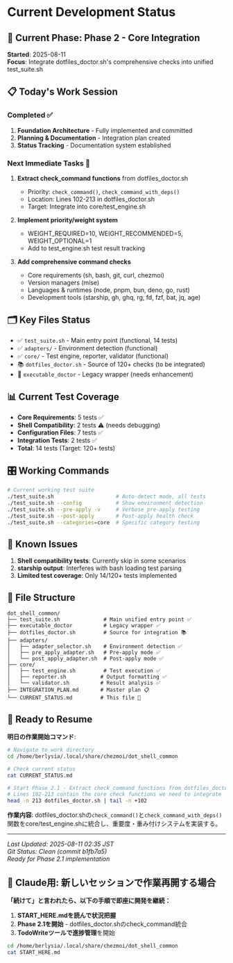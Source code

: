 # Current Development Status

## 🎯 Current Phase: Phase 2 - Core Integration
**Started**: 2025-08-11  
**Focus**: Integrate dotfiles_doctor.sh's comprehensive checks into unified test_suite.sh

## 📋 Today's Work Session
### Completed ✅
1. **Foundation Architecture** - Fully implemented and committed
2. **Planning & Documentation** - Integration plan created
3. **Status Tracking** - Documentation system established

### Next Immediate Tasks 🚧
1. **Extract check_command functions** from dotfiles_doctor.sh
   - Priority: `check_command()`, `check_command_with_deps()`
   - Location: Lines 102-213 in dotfiles_doctor.sh
   - Target: Integrate into core/test_engine.sh

2. **Implement priority/weight system**
   - WEIGHT_REQUIRED=10, WEIGHT_RECOMMENDED=5, WEIGHT_OPTIONAL=1
   - Add to test_engine.sh test result tracking

3. **Add comprehensive command checks**
   - Core requirements (sh, bash, git, curl, chezmoi)
   - Version managers (mise)
   - Languages & runtimes (node, pnpm, bun, deno, go, rust)
   - Development tools (starship, gh, ghq, rg, fd, fzf, bat, jq, age)

## 🗂️ Key Files Status
- ✅ `test_suite.sh` - Main entry point (functional, 14 tests)
- ✅ `adapters/` - Environment detection (functional)  
- ✅ `core/` - Test engine, reporter, validator (functional)
- 📚 `dotfiles_doctor.sh` - Source of 120+ checks (to be integrated)
- 🔄 `executable_doctor` - Legacy wrapper (needs enhancement)

## 📊 Current Test Coverage
- **Core Requirements**: 5 tests ✅
- **Shell Compatibility**: 2 tests ⚠️ (needs debugging)
- **Configuration Files**: 7 tests ✅  
- **Integration Tests**: 2 tests ✅
- **Total**: 14 tests (Target: 120+ tests)

## 🎛️ Working Commands
```bash
# Current working test suite
./test_suite.sh                    # Auto-detect mode, all tests
./test_suite.sh --config           # Show environment detection
./test_suite.sh --pre-apply -v     # Verbose pre-apply testing
./test_suite.sh --post-apply       # Post-apply health check
./test_suite.sh --categories=core  # Specific category testing
```

## 🐛 Known Issues
1. **Shell compatibility tests**: Currently skip in some scenarios
2. **starship output**: Interferes with bash loading test parsing
3. **Limited test coverage**: Only 14/120+ tests implemented

## 📁 File Structure
```
dot_shell_common/
├── test_suite.sh              # Main unified entry point ✅
├── executable_doctor          # Legacy wrapper ✅
├── dotfiles_doctor.sh         # Source for integration 📚
├── adapters/
│   ├── adapter_selector.sh    # Environment detection ✅
│   ├── pre_apply_adapter.sh   # Pre-apply mode ✅
│   └── post_apply_adapter.sh  # Post-apply mode ✅
├── core/
│   ├── test_engine.sh         # Test execution ✅
│   ├── reporter.sh           # Output formatting ✅
│   └── validator.sh          # Result analysis ✅
├── INTEGRATION_PLAN.md       # Master plan 📋
└── CURRENT_STATUS.md         # This file 📍
```

## 🚀 Ready to Resume
**明日の作業開始コマンド**:
```bash
# Navigate to work directory
cd /home/berlysia/.local/share/chezmoi/dot_shell_common

# Check current status
cat CURRENT_STATUS.md

# Start Phase 2.1 - Extract check_command functions from dotfiles_doctor.sh
# Lines 102-213 contain the core check functions we need to integrate
head -n 213 dotfiles_doctor.sh | tail -n +102
```

**作業内容**: dotfiles_doctor.shの`check_command()`と`check_command_with_deps()`関数をcore/test_engine.shに統合し、重要度・重み付けシステムを実装する。

---
*Last Updated: 2025-08-11 02:35 JST*  
*Git Status: Clean (commit b1fb7a5)*  
*Ready for Phase 2.1 implementation*

## 🤖 Claude用: 新しいセッションで作業再開する場合

**「続けて」と言われたら、以下の手順で即座に開発を継続：**

1. **START_HERE.mdを読んで状況把握**
2. **Phase 2.1を開始** - dotfiles_doctor.shのcheck_command統合  
3. **TodoWriteツールで進捗管理**を開始

```bash
cd /home/berlysia/.local/share/chezmoi/dot_shell_common
cat START_HERE.md
```